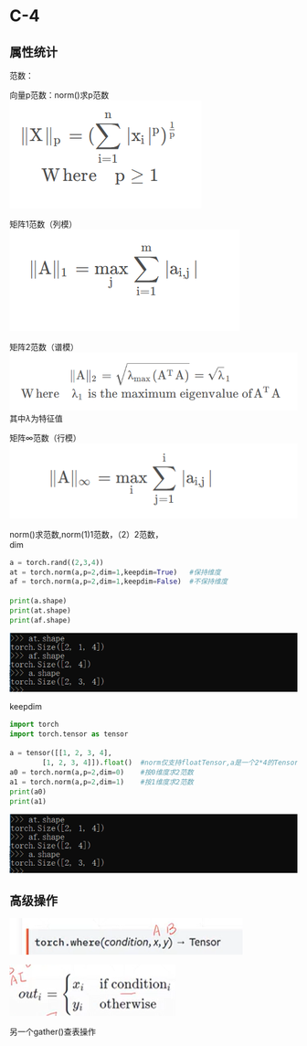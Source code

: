 # C-4
## 属性统计
范数：   

向量p范数：norm()求p范数  
![](./picture/1716473087404.png)  

矩阵1范数（列模）  
![](./picture/1716473127960.png)  

矩阵2范数（谱模）   
![](./picture/1716473189743.png)   
其中$\lambda$为特征值  

矩阵$\infty$范数（行模）  
![](./picture/1716473399763.png)  



norm()求范数,norm(1)1范数，（2）2范数，  
dim
```python
a = torch.rand((2,3,4))
at = torch.norm(a,p=2,dim=1,keepdim=True)   #保持维度
af = torch.norm(a,p=2,dim=1,keepdim=False)  #不保持维度
 
print(a.shape)
print(at.shape)
print(af.shape)
```
![](./picture/20181130165212576.png)  

keepdim
```python
import torch
import torch.tensor as tensor
 
a = tensor([[1, 2, 3, 4],
        [1, 2, 3, 4]]).float()  #norm仅支持floatTensor,a是一个2*4的Tensor
a0 = torch.norm(a,p=2,dim=0)    #按0维度求2范数
a1 = torch.norm(a,p=2,dim=1)    #按1维度求2范数
print(a0)
print(a1)
```
![](./picture/20181130165212576.png)  



## 高级操作
![](./picture/1716478338370.png)    

![](./picture/1716478414417.png)   

另一个gather()查表操作    





